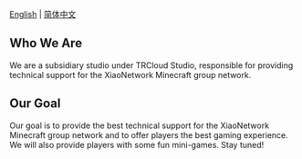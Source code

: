 [English](README.md) | [简体中文](README_cn.md)

## Who We Are
We are a subsidiary studio under TRCloud Studio, responsible for providing technical support for the XiaoNetwork Minecraft group network.

## Our Goal
Our goal is to provide the best technical support for the XiaoNetwork Minecraft group network and to offer players the best gaming experience. We will also provide players with some fun mini-games. Stay tuned!
